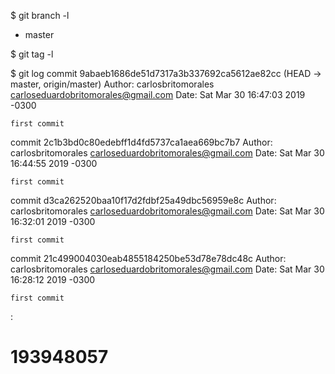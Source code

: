 $ git branch -l
* master

$ git tag -l

$ git log
commit 9abaeb1686de51d7317a3b337692ca5612ae82cc (HEAD -> master, origin/master)
Author: carlosbritomorales <carloseduardobritomorales@gmail.com>
Date:   Sat Mar 30 16:47:03 2019 -0300

    first commit

commit 2c1b3bd0c80edebff1d4fd5737ca1aea669bc7b7
Author: carlosbritomorales <carloseduardobritomorales@gmail.com>
Date:   Sat Mar 30 16:44:55 2019 -0300

    first commit

commit d3ca262520baa10f17d2fdbf25a49dbc56959e8c
Author: carlosbritomorales <carloseduardobritomorales@gmail.com>
Date:   Sat Mar 30 16:32:01 2019 -0300

    first commit

commit 21c499004030eab4855184250be53d78e78dc48c
Author: carlosbritomorales <carloseduardobritomorales@gmail.com>
Date:   Sat Mar 30 16:28:12 2019 -0300

    first commit
:

# 193948057
